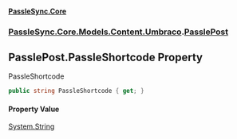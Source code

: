 #### [PassleSync.Core](index.md 'index')
### [PassleSync.Core.Models.Content.Umbraco](PassleSync.Core.Models.Content.Umbraco.md 'PassleSync.Core.Models.Content.Umbraco').[PasslePost](PassleSync.Core.Models.Content.Umbraco.PasslePost.md 'PassleSync.Core.Models.Content.Umbraco.PasslePost')

## PasslePost.PassleShortcode Property

PassleShortcode

```csharp
public string PassleShortcode { get; }
```

#### Property Value
[System.String](https://docs.microsoft.com/en-us/dotnet/api/System.String 'System.String')